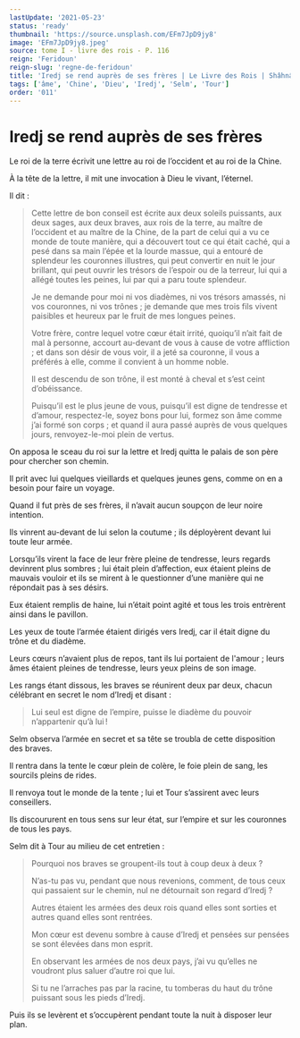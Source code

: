 ```yaml
---
lastUpdate: '2021-05-23'
status: 'ready'
thumbnail: 'https://source.unsplash.com/EFm7JpD9jy8'
image: 'EFm7JpD9jy8.jpeg'
source: tome I - livre des rois - P. 116
reign: 'Feridoun'
reign-slug: 'regne-de-feridoun'
title: 'Iredj se rend auprès de ses frères | Le Livre des Rois | Shâhnâmeh'
tags: ['âme', 'Chine', 'Dieu', 'Iredj', 'Selm', 'Tour']
order: '011'
---
```


# Iredj se rend auprès de ses frères

Le roi de la terre écrivit une lettre au roi de l’occident et au roi de la Chine.

À la tête de la lettre, il mit une invocation à Dieu le vivant, l’éternel.

Il dit :

> Cette lettre de bon conseil est écrite aux deux soleils puissants, aux deux sages, aux deux braves, aux rois de la terre, au maître de l’occident et au maître de la Chine, de la part de celui qui a vu ce monde de toute manière, qui a découvert tout ce qui était caché, qui a pesé dans sa main l’épée et la lourde massue, qui a entouré de splendeur les couronnes illustres, qui peut convertir en nuit le jour brillant, qui peut ouvrir les trésors de l’espoir ou de la terreur, lui qui a allégé toutes les peines, lui par qui a paru toute splendeur.
>
> Je ne demande pour moi ni vos diadèmes, ni vos trésors amassés, ni vos couronnes, ni vos trônes ; je demande que mes trois fils vivent paisibles et heureux par le fruit de mes longues peines.
>
> Votre frère, contre lequel votre cœur était irrité, quoiqu’il n’ait fait de mal à personne, accourt au-devant de vous à cause de votre affliction ; et dans son désir de vous voir, il a jeté sa couronne, il vous a préférés à elle, comme il convient à un homme noble.
>
> Il est descendu de son trône, il est monté à cheval et s’est ceint d’obéissance.
>
> Puisqu’il est le plus jeune de vous, puisqu’il est digne de tendresse et d’amour, respectez-le, soyez bons pour lui, formez son âme comme j’ai formé son corps ; et quand il aura passé auprès de vous quelques jours, renvoyez-le-moi plein de vertus.

On apposa le sceau du roi sur la lettre et Iredj quitta le palais de son père pour chercher son chemin.

Il prit avec lui quelques vieillards et quelques jeunes gens, comme on en a besoin pour faire un voyage.

Quand il fut près de ses frères, il n’avait aucun soupçon de leur noire intention.

Ils vinrent au-devant de lui selon la coutume ; ils déployèrent devant lui toute leur armée.

Lorsqu’ils virent la face de leur frère pleine de tendresse, leurs regards devinrent plus sombres ; lui était plein d’affection, eux étaient pleins de mauvais vouloir et ils se mirent à le questionner d’une manière qui ne répondait pas à ses désirs.

Eux étaient remplis de haine, lui n’était point agité et tous les trois entrèrent ainsi dans le pavillon.

Les yeux de toute l’armée étaient dirigés vers Iredj, car il était digne du trône et du diadème.

Leurs cœurs n’avaient plus de repos, tant ils lui portaient de l'amour ; leurs âmes étaient pleines de tendresse, leurs yeux pleins de son image.

Les rangs étant dissous, les braves se réunirent deux par deux, chacun célébrant en secret le nom d’Iredj et disant :

> Lui seul est digne de l’empire, puisse le diadème du pouvoir n’appartenir qu’à lui !

Selm observa l’armée en secret et sa tête se troubla de cette disposition des braves.

Il rentra dans la tente le cœur plein de colère, le foie plein de sang, les sourcils pleins de rides.

Il renvoya tout le monde de la tente ; lui et Tour s’assirent avec leurs conseillers.

Ils discoururent en tous sens sur leur état, sur l’empire et sur les couronnes de tous les pays.

Selm dit à Tour au milieu de cet entretien :

> Pourquoi nos braves se groupent-ils tout à coup deux à deux ?
>
> N’as-tu pas vu, pendant que nous revenions, comment, de tous ceux qui passaient sur le chemin, nul ne détournait son regard d’Iredj ?
>
> Autres étaient les armées des deux rois quand elles sont sorties et autres quand elles sont rentrées.
>
> Mon cœur est devenu sombre à cause d’Iredj et pensées sur pensées se sont élevées dans mon esprit.
>
> En observant les armées de nos deux pays, j’ai vu qu’elles ne voudront plus saluer d’autre roi que lui.
>
> Si tu ne l’arraches pas par la racine, tu tomberas du haut du trône puissant sous les pieds d’Iredj.

Puis ils se levèrent et s’occupèrent pendant toute la nuit à disposer leur plan.
